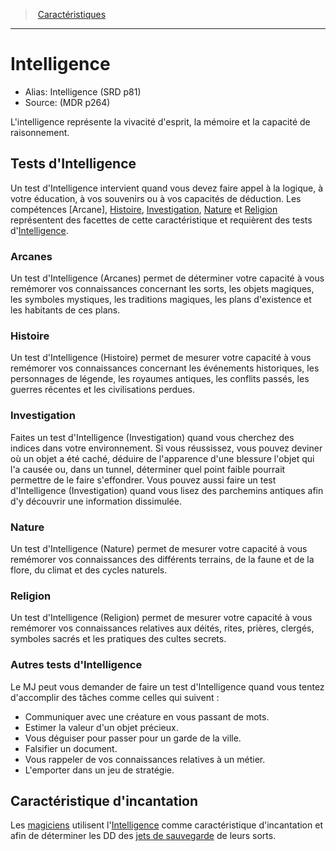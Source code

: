 
<!--Items-->

> <!--ParentNameLink-->[Caractéristiques](abilities_hd.md)<!--/ParentNameLink-->

---

# <!--Name-->Intelligence<!--/Name-->

- Alias: <!--AltName-->Intelligence (SRD p81)<!--/AltName-->
- Source: <!--Source-->(MDR p264)<!--/Source-->

L'intelligence représente la vivacité d'esprit, la mémoire et la capacité de raisonnement.

<!--GenericItem-->

## <!--Name-->Tests d'Intelligence<!--/Name-->

Un test d'Intelligence intervient quand vous devez faire appel à la logique, à votre éducation, à vos souvenirs ou à vos capacités de déduction. Les compétences [Arcane], [Histoire], [Investigation], [Nature] et [Religion] représentent des facettes de cette caractéristique et requièrent des tests d'[Intelligence].

<!--/GenericItem-->

<!--SkillItem-->

### <!--Name-->Arcanes<!--/Name-->

<!--Description-->

Un test d'Intelligence (Arcanes) permet de déterminer votre capacité à vous remémorer vos connaissances concernant les sorts, les objets magiques, les symboles mystiques, les traditions magiques, les plans d'existence et les habitants de ces plans.

<!--/Description-->

<!--/SkillItem-->

<!--SkillItem-->

### <!--Name-->Histoire<!--/Name-->

<!--Description-->

Un test d'Intelligence (Histoire) permet de mesurer votre capacité à vous remémorer vos connaissances concernant les événements historiques, les personnages de légende, les royaumes antiques, les conflits passés, les guerres récentes et les civilisations perdues.

<!--/Description-->

<!--/SkillItem-->

<!--SkillItem-->

### <!--Name-->Investigation<!--/Name-->

<!--Description-->

Faites un test d'Intelligence (Investigation) quand vous cherchez des indices dans votre environnement. Si vous réussissez, vous pouvez deviner où un objet a été caché, déduire de l'apparence d'une blessure l'objet qui l'a causée ou, dans un tunnel, déterminer quel point faible pourrait permettre de le faire s'effondrer. Vous pouvez aussi faire un test d'Intelligence (Investigation) quand vous lisez des parchemins antiques afin d'y découvrir une information dissimulée.

<!--/Description-->

<!--/SkillItem-->

<!--SkillItem-->

### <!--Name-->Nature<!--/Name-->

<!--Description-->

Un test d'Intelligence (Nature) permet de mesurer votre capacité à vous remémorer vos connaissances des différents terrains, de la faune et de la flore, du climat et des cycles naturels.

<!--/Description-->

<!--/SkillItem-->

<!--SkillItem-->

### <!--Name-->Religion<!--/Name-->

<!--Description-->

Un test d'Intelligence (Religion) permet de mesurer votre capacité à vous remémorer vos connaissances relatives aux déités, rites, prières, clergés, symboles sacrés et les pratiques des cultes secrets.

<!--/Description-->

<!--/SkillItem-->

<!--GenericItem-->

### <!--Name-->Autres tests d'Intelligence<!--/Name-->

Le MJ peut vous demander de faire un test d'Intelligence quand vous tentez d'accomplir des tâches comme celles qui suivent :

* Communiquer avec une créature en vous passant de mots.
* Estimer la valeur d'un objet précieux.
* Vous déguiser pour passer pour un garde de la ville.
* Falsifier un document.
* Vous rappeler de vos connaissances relatives à un métier.
* L'emporter dans un jeu de stratégie.

<!--/GenericItem-->

<!--GenericItem-->

## <!--Name-->Caractéristique d'incantation<!--/Name-->

Les [magiciens] utilisent l'[Intelligence] comme caractéristique d'incantation et afin de déterminer les DD des [jets de sauvegarde] de leurs sorts.

<!--/GenericItem-->

<!--/Items-->


[Force]: abilities_strength_hd.md
[Dextérité]: abilities_dexterity_hd.md
[Constitution]: abilities_constitution_hd.md
[Intelligence]: abilities_intelligence_hd.md
[Sagesse]: abilities_wisdom_hd.md
[Charisme]: abilities_charisma_hd.md

[jets de sauvegarde]: abilities_hd.md#jets-de-sauvegarde

[Histoire]: abilities_intelligence_hd.md#histoire
[Investigation]: abilities_intelligence_hd.md#investigation
[Nature]: abilities_intelligence_hd.md#nature
[Religion]: abilities_intelligence_hd.md#religion


[magiciens]: wizard_hd.md



